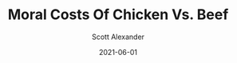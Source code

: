 ---
layout: podcast
title: "Moral Costs Of Chicken Vs. Beef"
author: Scott Alexander
description: https://astralcodexten.substack.com/p/moral-costs-of-chicken-vs-beef
date: 2021-06-01
length: 2365747
duration: 591
guid: moral-costs-of-chicken-vs-beef
---